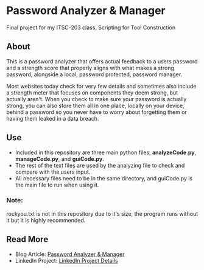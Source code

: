 # Password Analyzer & Manager
Final project for my ITSC-203 class, Scripting for Tool Construction

## About
This is a password analyzer that offers actual feedback to a users password and a strength score that properly aligns with what makes a strong password, alongside a local, password protected, password manager. 

Most websites today check for very few details and sometimes also include a strength meter that focuses on components they deem strong, but actually aren't. When you check to make sure your password is actually strong, you can also store them all in one place, locally on your device, behind a password so you never have to worry about forgetting them or having them leaked in a data breach. <br>

## Use
* Included in this repository are three main python files, **analyzeCode.py**, **manageCode.py**, and **guiCode.py**.
* The rest of the text files are used by the analyzing file to check and compare with the users input.
* All necessary files need to be in the same directory, and guiCode.py is the main file to run when using it.

### Note:
rockyou.txt is not in this repository due to it's size, the program runs without it but it is highly recommended.

## Read More
* Blog Article: [Password Analyzer & Manager](https://cdenton1.github.io/2025/02/20/Password-Analyzer-Manager.html)
* LinkedIn Project: [LinkedIn Project Details](https://www.linkedin.com/in/chloe-denton/details/projects/)
